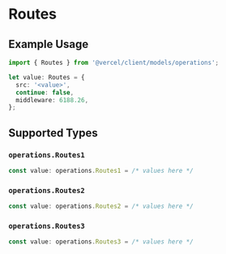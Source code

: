 # Routes

## Example Usage

```typescript
import { Routes } from '@vercel/client/models/operations';

let value: Routes = {
  src: '<value>',
  continue: false,
  middleware: 6188.26,
};
```

## Supported Types

### `operations.Routes1`

```typescript
const value: operations.Routes1 = /* values here */
```

### `operations.Routes2`

```typescript
const value: operations.Routes2 = /* values here */
```

### `operations.Routes3`

```typescript
const value: operations.Routes3 = /* values here */
```
